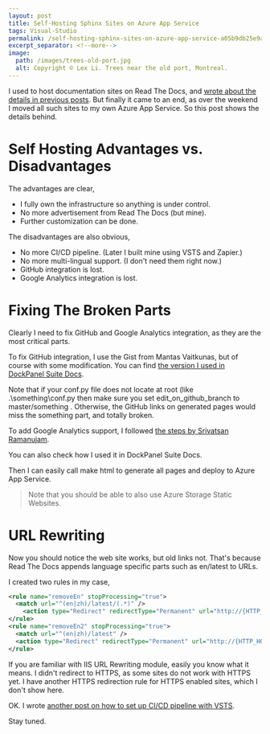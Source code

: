 ```yaml
---
layout: post
title: Self-Hosting Sphinx Sites on Azure App Service
tags: Visual-Studio
permalink: /self-hosting-sphinx-sites-on-azure-app-service-a05b9db25e9a
excerpt_separator: <!--more-->
image:
  path: /images/trees-old-port.jpg
  alt: Copyright © Lex Li. Trees near the old port, Montreal.
---
```


I used to host documentation sites on Read The Docs, and [wrote about the details in previous posts](/dockpanel-suite-docs-site-restructuredtext-and-visual-studio-code-d9d5a6b37a0d). But finally it came to an end, as over the weekend I moved all such sites to my own Azure App Service. So this post shows the details behind.
<!--more-->

# Self Hosting Advantages vs. Disadvantages

The advantages are clear,

* I fully own the infrastructure so anything is under control.
* No more advertisement from Read The Docs (but mine).
* Further customization can be done.

The disadvantages are also obvious,

* No more CI/CD pipeline. (Later I built mine using VSTS and Zapier.)
* No more multi-lingual support. (I don't need them right now.)
* GitHub integration is lost.
* Google Analytics integration is lost.

# Fixing The Broken Parts

Clearly I need to fix GitHub and Google Analytics integration, as they are the most critical parts.

To fix GitHub integration, I use the Gist from Mantas Vaitkunas, but of course with some modification. You can find [the version I used in DockPanel Suite Docs](https://github.com/dockpanelsuite/dockpanelsuite_docs).

Note that if your conf.py file does not locate at root (like .\something\conf.py then make sure you set edit_on_github_branch to master/something . Otherwise, the GitHub links on generated pages would miss the something part, and totally broken.

To add Google Analytics support, I followed [the steps by Srivatsan Ramanujam](https://github.com/rtfd/sphinx_rtd_theme/issues/477).

You can also check how I used it in DockPanel Suite Docs.

Then I can easily call make html to generate all pages and deploy to Azure App Service.

> Note that you should be able to also use Azure Storage Static Websites.

# URL Rewriting

Now you should notice the web site works, but old links not. That's because Read The Docs appends language specific parts such as en/latest to URLs.

I created two rules in my case,

``` xml
<rule name="removeEn" stopProcessing="true">
  <match url="^(en|zh)/latest/(.*)" />
    <action type="Redirect" redirectType="Permanent" url="http://{HTTP_HOST}/{R:2}" />
</rule>
<rule name="removeEn2" stopProcessing="true">
  <match url="^(en|zh)/latest" />
  <action type="Redirect" redirectType="Permanent" url="http://{HTTP_HOST}" />
</rule>
```

If you are familiar with IIS URL Rewriting module, easily you know what it means. I didn't redirect to HTTPS, as some sites do not work with HTTPS yet. I have another HTTPS redirection rule for HTTPS enabled sites, which I don't show here.

OK. I wrote [another post on how to set up CI/CD pipeline with VSTS](/ci-cd-pipeline-with-vsts-and-zapier-b81d341088dd).

Stay tuned.
